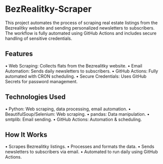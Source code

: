 # BezRealitky-Scraper

This project automates the process of scraping real estate listings from the Bezrealitky website and sending personalized newsletters to subscribers. The workflow is fully automated using GitHub Actions and includes secure handling of sensitive credentials.

## Features
• Web Scraping: Collects flats from the Bezrealitky website.
• Email Automation: Sends daily newsletters to subscribers.
• GitHub Actions: Fully automated with CRON scheduling.
• Secure Credentials: Uses GitHub Secrets for password management.
## Technologies Used
• Python: Web scraping, data processing, email automation.
• BeautifulSoup/Selenium: Web scraping.
• pandas: Data manipulation.
• smtplib: Email sending.
• GitHub Actions: Automation & scheduling.
## How It Works
• Scrapes Bezrealitky listings.
• Processes and formats the data.
• Sends newsletters to subscribers via email.
• Automated to run daily using GitHub Actions.
